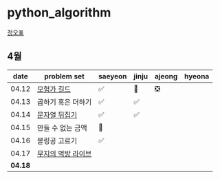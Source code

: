 # python_algorithm

[정오표](https://github.com/ndb796/python-for-coding-test/blob/master/notice.md)

## 4월

| date      | problem set                                                                           | saeyeon | jinju | ajeong | hyeona |
| --------- | ------------------------------------------------------------------------------------- | ------- | ----- | ------ | ------ |
| 04.12     | [모험가 길드](https://www.acmicpc.net/problem/25538)                                  | ✅      | 🔺    | ❎     |        |
| 04.13     | 곱하기 혹은 더하기                                                                    | ✅      | ✅    |        |        |
| 04.14     | [문자열 뒤집기](https://www.acmicpc.net/problem/1439)                                 |    ✅     | ✅    |        |        |
| 04.15     | 만들 수 없는 금액                                                                     |    🔺     |       |        |        |
| 04.16     | 볼링공 고르기                                                                         |   ✅      |       |        |        |
| 04.17     | [무지의 먹방 라이브](https://school.programmers.co.kr/learn/courses/30/lessons/42891) |         |       |        |        |
| **04.18** |                                                                                       |         |       |        |        |
